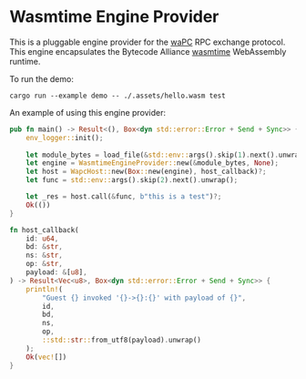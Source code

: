 # Wasmtime Engine Provider

This is a pluggable engine provider for the [waPC](https://github.com/wapc) RPC exchange protocol. This engine encapsulates 
the Bytecode Alliance [wasmtime](https://github.com/bytecodealliance/wasmtime) WebAssembly runtime.

To run the demo:
```
cargo run --example demo -- ./.assets/hello.wasm test
```

An example of using this engine provider:
```rust
pub fn main() -> Result<(), Box<dyn std::error::Error + Send + Sync>> {
    env_logger::init();
    
    let module_bytes = load_file(&std::env::args().skip(1).next().unwrap());
    let engine = WasmtimeEngineProvider::new(&module_bytes, None);
    let host = WapcHost::new(Box::new(engine), host_callback)?;
    let func = std::env::args().skip(2).next().unwrap();

    let _res = host.call(&func, b"this is a test")?;
    Ok(())
}

fn host_callback(
    id: u64,
    bd: &str,
    ns: &str,
    op: &str,
    payload: &[u8],
) -> Result<Vec<u8>, Box<dyn std::error::Error + Send + Sync>> {
    println!(
        "Guest {} invoked '{}->{}:{}' with payload of {}",
        id,
        bd,
        ns,
        op,
        ::std::str::from_utf8(payload).unwrap()
    );
    Ok(vec![])
}
```